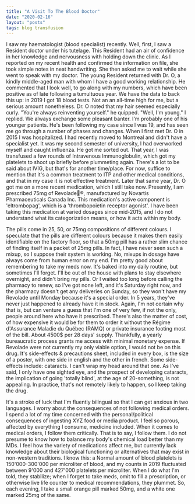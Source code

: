 ```yaml
---
title: "A Visit To The Blood Doctor"
date: "2020-02-16"
layout: "posts"
tags: blog transfusion
---
```


I saw my haematologist (blood specialist) recently. Well, first, I saw a Resident doctor under his tutelage. This Resident had an air of confidence in her knowledge and nervousness with holding down the clinic. As I reported on my recent health and confirmed the information on file, she took simple notes in neat handwriting. She then asked me to wait while she went to speak with my doctor. The young Resident returned with Dr. O, a kindly middle-aged man with whom I have a good working relationship. He commented that I look well, to go along with my numbers, which have been positive as of late following a tumultuous year. We have the data to back this up: in 2019 I got 18 blood tests. Not an an all-time high for me, but a serious amount nonetheless. Dr. O noted that my hair seemed especially curly. "You're always reinventing yourself." he quipped. "Well, I'm young." I replied. We always exchange some pleasant banter. I'm probably one of his younger patients. He's been following my case since I was 19, and has seen me go through a number of phases and changes. When I first met Dr. O in 2015 I was hospitalized. I had recently moved to Montreal and didn't have a specialist yet. It was my second semester of university, I had overworked myself and caught influenza. He got me sorted out. That year, I was transfused a few rounds of Intravenous Immunoglobulin, which got my platelets to shoot up briefly before plummeting again. There's a lot to be said about IVIG, but that's for another time/place. For now, suffice to mention that it's a common treatment to ITP and other medical conditions, and that in my case it is not effective treatment. Later that same year, Dr. O got me on a more recent medication, which I still take now. Presently, I am prescribed 75mg of Revolade®, manufactured by Novartis Pharmaceuticals Canada Inc. This medication's active component is 'eltrombopag', which is a 'thrombopoietin receptor agonist'. I have been taking this medication at varied dosages since mid-2015, and I do not understand what its categorization means, or how it acts within my body. 

The pills come in 25, 50, or 75mg compositions of different colours. I speculate that the pills are different colours because it makes them easily identifiable on the factory floor, so that a 50mg pill has a rather slim chance of finding itself in a packet of 25mg pills. In fact, I have never seen such a mixup, so I suppose their system is working. No, mixups in dosage have always come from human error on my end. I'm pretty good about remembering to take my meds now. It's baked into my daily routine, but sometimes I'll forget. I'll be out of the house with plans to stay elsewhere overnight, and didn't bring my pills. Or I waited too long before calling the pharmacy to renew, so I've got none left, and it's Saturday right now, and the pharmacy doesn't get any deliveries on Sunday, so they won't have my Revolade until Monday because it's a special order. In 5 years, they've never just happened to already have it in stock. Again, I'm not certain why that is, but can venture a guess that I'm one of very few, if not the only, people around here who have it prescribed. There's also the matter of cost, of how expensive it would be for them to order it without the Régime d'Assurance Maladie du Québec (RAMQ) or private insurance footing most of the bill. About 4500$ per 28 days' supply. Thankfully, a yearly bureaucratic process grants me access with minimal monetary expense. If Revolade were not currently my only viable option, I would not be on this drug. It's side-effects & precautions sheet, included in every box, is the size of a poster, with one side in english and the other in french. Some side-effects include: cataracts. I can't wrap my head around that one. As I've said, I only have one sighted eye, and the prospect of developing cataracts, the implication of going 'totally blind', at the age of 20-something, is not appealing. In practice, that's not remotely likely to happen, so I keep taking the drug. 

It's a stroke of luck that I'm fluently bilingual so that I can get anxious in two languages. I worry about the consequences of not following medical orders. I spend a lot of my time concerned with the personal/political consequences of ingesting XYZ food or media product. I feel so porous, affected by everything I consume, medicine included. When it comes to medical orders, I follow them critically. That is to say, I follow them. I do not presume to know how to balance my body's chemical load better than my MDs. I feel how the variety of medications affect me, but currently lack knowledge about their biological functioning or alternatives that may exist in non-western traditions. I know this: a Normal amount of blood platelets is 150'000-300'000 per microliter of blood, and my counts in 2019 fluctuated between 9'000 and 427'000 platelets per microliter. When I do what I'm told, they stabilize; when I forget to take meds, omit to fill a prescription, or otherwise live life counter to medical recommendations, they plummet. So, each evening, I take a small orange pill marked 50mg, and a white one marked 25mg of the same.
